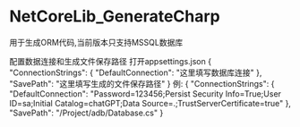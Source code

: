 # NetCoreLib_GenerateCharp
用于生成ORM代码,当前版本只支持MSSQL数据库

配置数据连接和生成文件保存路径
打开appsettings.json
{
  "ConnectionStrings": {
    "DefaultConnection": "这里填写数据库连接"
  },
  "SavePath": "这里填写生成的文件保存路径"
}
例:
{
  "ConnectionStrings": {
    "DefaultConnection": "Password=123456;Persist Security Info=True;User ID=sa;Initial Catalog=chatGPT;Data Source=.;TrustServerCertificate=true"
  },
  "SavePath": "/Project/adb/Database.cs"
}

